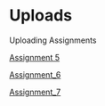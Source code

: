 # Uploads
Uploading Assignments

[Assignment 5](Assignment-5.html)

[Assignment_6](Assignment-6.html)

[Assignment_7](Assignment-7.html)
